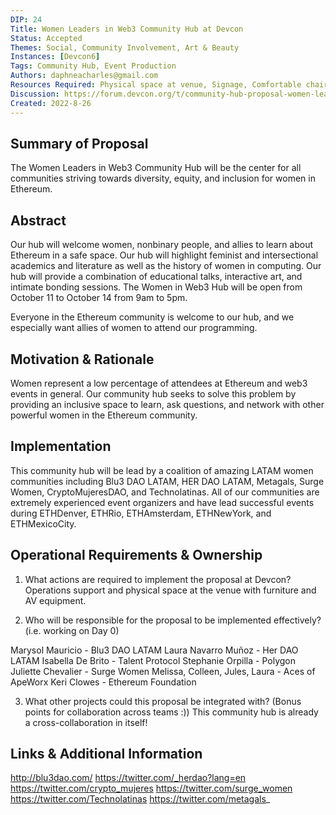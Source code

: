 ```yaml
---
DIP: 24
Title: Women Leaders in Web3 Community Hub at Devcon
Status: Accepted
Themes: Social, Community Involvement, Art & Beauty
Instances: [Devcon6]
Tags: Community Hub, Event Production
Authors: daphneacharles@gmail.com
Resources Required: Physical space at venue, Signage, Comfortable chairs for AMA, panel, and DEI training sessions, Floor pillows for circle discussions, speed friending, and wellness activities, Screen, Desks for hands on workshops, Whiteboard
Discussion: https://forum.devcon.org/t/community-hub-proposal-women-leaders-in-web3/839/7
Created: 2022-8-26
---
```


## Summary of Proposal

The Women Leaders in Web3 Community Hub will be the center for all communities striving towards diversity, equity, and inclusion for women in Ethereum. 

## Abstract

Our hub will welcome women, nonbinary people, and allies to learn about Ethereum in a safe space. Our hub will highlight feminist and intersectional academics and literature as well as the history of women in computing. Our hub will provide a combination of educational talks, interactive art, and intimate bonding sessions. The Women in Web3 Hub will be open from October 11 to October 14 from 9am to 5pm.

Everyone in the Ethereum community is welcome to our hub, and we especially want allies of women to attend our programming.

## Motivation & Rationale

Women represent a low percentage of attendees at Ethereum and web3 events in general. Our community hub seeks to solve this problem by providing an inclusive space to learn, ask questions, and network with other powerful women in the Ethereum community.

## Implementation

This community hub will be lead by a coalition of amazing LATAM women communities including Blu3 DAO LATAM, HER DAO LATAM, Metagals, Surge Women, CryptoMujeresDAO, and Technolatinas. All of our communities are extremely experienced event organizers and have lead successful events during ETHDenver, ETHRio, ETHAmsterdam, ETHNewYork, and ETHMexicoCity.

## Operational Requirements & Ownership
1. What actions are required to implement the proposal at Devcon?
Operations support and physical space at the venue with furniture and AV equipment.

2. Who will be responsible for the proposal to be implemented effectively? (i.e. working on Day 0)

Marysol Mauricio - Blu3 DAO LATAM
Laura Navarro Muñoz - Her DAO LATAM
Isabella De Brito - Talent Protocol
Stephanie Orpilla - Polygon
Juliette Chevalier - Surge Women
Melissa, Colleen, Jules, Laura - Aces of ApeWorx
Keri Clowes - Ethereum Foundation

3. What other projects could this proposal be integrated with? (Bonus points for collaboration across teams :))
This community hub is already a cross-collaboration in itself!

## Links & Additional Information
http://blu3dao.com/
https://twitter.com/_herdao?lang=en
https://twitter.com/crypto_mujeres
https://twitter.com/surge_women
https://twitter.com/Technolatinas
https://twitter.com/metagals_
